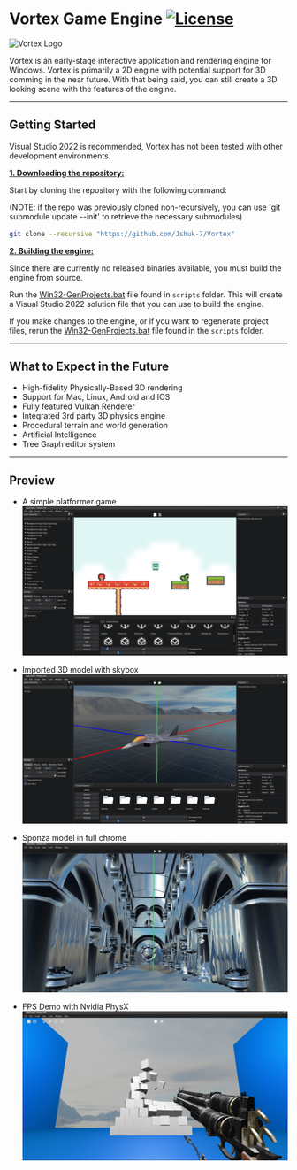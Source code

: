 # Vortex Game Engine [![License](https://img.shields.io/github/license/JShuk-7/Vortex.svg)](https://github.com/JShuk-7/Vortex/blob/master/LICENSE)

![Vortex Logo](Vortex-Editor/Resources/Images/VortexLogo.jpg)

Vortex is an early-stage interactive application and rendering engine for Windows. Vortex is primarily a 2D engine with potential support for 3D comming in the near future. With that being said, you can still create a 3D looking scene with the features of the engine.

---

## Getting Started

Visual Studio 2022 is recommended, Vortex has not been tested with other development environments.

<ins>**1. Downloading the repository:**<ins>

Start by cloning the repository with the following command: </br>

(NOTE: if the repo was previously cloned non-recursively, you can use 'git submodule update --init' to retrieve the necessary submodules)

```bash
git clone --recursive "https://github.com/Jshuk-7/Vortex"
```

<ins>**2. Building the engine:**</ins>

Since there are currently no released binaries available, you must build the engine from source.

Run the [Win32-GenProjects.bat](https://github.com/JShuk-7/Vortex/blob/master/scripts/Win32-GenProjects.bat) file found in `scripts` folder. This will create a Visual Studio 2022 solution file that you can use to build the engine.

If you make changes to the engine, or if you want to regenerate project files, rerun the [Win32-GenProjects.bat](https://github.com/JShuk-7/Vortex/blob/master/scripts/Win32-GenProjects.bat) file found in the `scripts` folder.

---

## What to Expect in the Future

-   High-fidelity Physically-Based 3D rendering
-   Support for Mac, Linux, Android and IOS
-   Fully featured Vulkan Renderer
-   Integrated 3rd party 3D physics engine
-   Procedural terrain and world generation
-   Artificial Intelligence
-   Tree Graph editor system

---

## Preview
- A simple platformer game
![Platformer game](Vortex-Editor/Resources/Images/Engine/PlatformerGame.png)

- Imported 3D model with skybox
![3D model with skybox](Vortex-Editor/Resources/Images/Engine/3DModel.png)

- Sponza model in full chrome
![Sponza in chrome](Vortex-Editor/Resources/Images/Engine/SponzaChrome.png)

- FPS Demo with Nvidia PhysX
![FPS Demo game](Vortex-Editor/Resources/Images/Engine/FPSDemo.png)